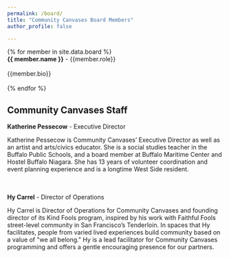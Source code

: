 ```yaml
---
permalink: /board/
title: "Community Canvases Board Members"
author_profile: false

---
```


<div class="grid">
    {% for member in site.data.board %}
        <div class="grid-item">
            <div class="panel-heading">
                 <b>{{ member.name }}</b> - {{member.role}}
                <br><br>
                {{member.bio}}<br><br>
            </div>
        </div>
    {% endfor %}
</div>

## Community Canvases Staff

**Katherine Pessecow** - Executive Director

Katherine Pessecow is Community Canvases’ Executive Director as well as an artist and arts/civics educator. She is a social studies teacher in the Buffalo Public Schools, and a board member at Buffalo Maritime Center and Hostel Buffalo Niagara. She has 13 years of volunteer coordination and event planning experience and is a longtime West Side resident.<br><br><br>

**Hy Carrel** - Director of Operations

Hy Carrel is Director of Operations for Community Canvases and founding director of its Kind Fools program, inspired by his work with Faithful Fools street-level community in San Francisco’s Tenderloin. In spaces that Hy facilitates, people from varied lived experiences build community based on a value of "we all belong." Hy is a lead facilitator for Community Canvases programming and offers a gentle encouraging presence for our partners.<br><br><br>

